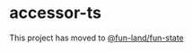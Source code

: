 # accessor-ts

This project has moved to [@fun-land/fun-state](https://github.com/fun-land/fun-land/blob/main/packages/accessor/README.md)
